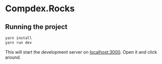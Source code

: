 # Compdex.Rocks

## Running the project

```bash
yarn install
yarn run dev
```

This will start the development server on [localhost:3000](http://localhost:3000). Open it and click around.
